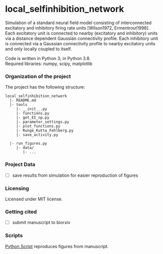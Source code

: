# local_selfinhibition_network

Simulation of a standard neural field model consisting of interconnected excitatory and inhibitory firing rate units [Wilson1972, Ermentrout1998]. Each excitatory unit is connected to nearby (excitatory and inhibitory) units via a distance dependent Gaussian connectivity profile. Each inhibitory unit is connected via a Gaussian connectivity profile to nearby excitatory units and only locally coupled to itself.


Code is written in Python 3; in Python 3.8.  <br/>
Required libraries: numpy, scipy, matplotlib


### Organization of the  project

The project has the following structure:

    local_selfinhibition_network
      |- README.md
      |- tools
         |- __init__.py
         |- functions.py
         |- get_EI_np.py
         |- parameter_settings.py
         |- plot_functions.py
         |- Runge_Kutta_Fehlberg.py
         |- save_activity.py
         
      |- run_figures.py
         |- data/
            |- ...
            
            
### Project Data

- [ ] save results from simulation for easier reproduction of figures


### Licensing

Licensed under MIT license. 

### Getting cited

- [ ] submit manuscript to biorxiv


### Scripts

[Python Script]() reproduces figures from manuscript.
